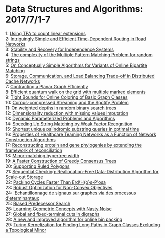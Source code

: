 # Data Structures and Algorithms: 2017/7/1-7  
1: [Using TPA to count linear extensions](https://doi.org/10.48550/arXiv.1010.4981)  
2: [Intriguingly Simple and Efficient Time-Dependent Routing in Road  Networks](https://doi.org/10.48550/arXiv.1606.06636)  
3: [Stability and Recovery for Independence Systems](https://doi.org/10.48550/arXiv.1705.00127)  
4: [The complexity of the Multiple Pattern Matching Problem for random  strings](https://doi.org/10.48550/arXiv.1706.04928)  
5: [On Conceptually Simple Algorithms for Variants of Online Bipartite  Matching](https://doi.org/10.48550/arXiv.1706.09966)  
6: [Storage, Communication, and Load Balancing Trade-off in Distributed  Cache Networks](https://doi.org/10.48550/arXiv.1706.10209)  
7: [Contracting a Planar Graph Efficiently](https://doi.org/10.48550/arXiv.1706.10228)  
8: [Efficient quantum walk on the grid with multiple marked elements](https://doi.org/10.48550/arXiv.1612.08958)  
9: [Tight Bounds for Online Coloring of Basic Graph Classes](https://doi.org/10.48550/arXiv.1702.07172)  
10: [Corpus-compressed Streaming and the Spotify Problem](https://doi.org/10.48550/arXiv.1707.00080)  
11: [On weighted depths in random binary search trees](https://doi.org/10.48550/arXiv.1707.00165)  
12: [Dimensionality reduction with missing values imputation](https://doi.org/10.48550/arXiv.1707.00351)  
13: [Dynamic Parameterized Problems and Algorithms](https://doi.org/10.48550/arXiv.1707.00362)  
14: [Speeding Up String Matching by Weak Factor Recognition](https://doi.org/10.48550/arXiv.1707.00469)  
15: [Shortest unique palindromic substring queries in optimal time](https://doi.org/10.48550/arXiv.1608.05550)  
16: [Properties of Healthcare Teaming Networks as a Function of Network  Construction Algorithms](https://doi.org/10.48550/arXiv.1610.02575)  
17: [Reconstructing protein and gene phylogenies by extending the framework  of reconciliation](https://doi.org/10.48550/arXiv.1610.09732)  
18: [Minor-matching hypertree width](https://doi.org/10.48550/arXiv.1704.02939)  
19: [A Faster Construction of Greedy Consensus Trees](https://doi.org/10.48550/arXiv.1705.10548)  
20: [Supporting Ruled Polygons](https://doi.org/10.48550/arXiv.1707.00826)  
21: [Sequential Checking: Reallocation-Free Data-Distribution Algorithm for  Scale-out Storage](https://doi.org/10.48550/arXiv.1707.00904)  
22: [Packing Cycles Faster Than Erd\H{o}s-P\'osa](https://doi.org/10.48550/arXiv.1707.01037)  
23: [Robust Optimization for Non-Convex Objectives](https://doi.org/10.48550/arXiv.1707.01047)  
24: [\'Echantillonnage de signaux sur graphes via des processus  d\'eterminantaux](https://doi.org/10.48550/arXiv.1704.02239)  
25: [Biased Predecessor Search](https://doi.org/10.48550/arXiv.1707.01182)  
26: [Learning Geometric Concepts with Nasty Noise](https://doi.org/10.48550/arXiv.1707.01242)  
27: [Global and fixed-terminal cuts in digraphs](https://doi.org/10.48550/arXiv.1612.00156)  
28: [A new and improved algorithm for online bin packing](https://doi.org/10.48550/arXiv.1707.01728)  
29: [Turing Kernelization for Finding Long Paths in Graph Classes Excluding a  Topological Minor](https://doi.org/10.48550/arXiv.1707.01797)  